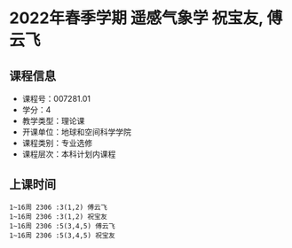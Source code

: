 # 2022年春季学期 遥感气象学 祝宝友, 傅云飞






## 课程信息

- 课程号：007281.01
- 学分：4
- 教学类型：理论课
- 开课单位：地球和空间科学学院
- 课程类别：专业选修
- 课程层次：本科计划内课程

## 上课时间

```
1~16周 2306 :3(1,2) 傅云飞
1~16周 2306 :3(1,2) 祝宝友
1~16周 2306 :5(3,4,5) 傅云飞
1~16周 2306 :5(3,4,5) 祝宝友
```

